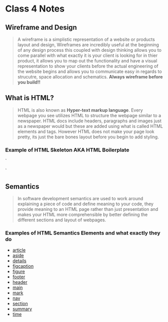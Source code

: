 # Class 4 Notes

## Wireframe and Design

> A wireframe is a simplistic representation of a website or products layout and design, Wireframes are incredibly useful at the beginning of any design process this coupled with design thinking allows you to come parallel with what exactly it is your client is looking for in thier product, it allows you to map out the functionality and have a visual representation to show your clients before the actual engineering of the website begins and allows you to communicate easy in regards to strucutre, space allocation and schematics. **Always wireframe before you build!!**

## What is HTML?

> HTML is also known as **Hyper-text markup language**. Every webpage you see utilizes HTML to structure the webpage similar to a newspaper. HTML docs include headers, paragraphs and images just as a newspaper would but these are added using what is called HTML elements and tags. However HTML does not make your page look pretty, its just the bare bones layout before you begin to add styling.

### Example of HTML Skeleton AKA HTML Boilerplate

`<!DOCTYPE html>
<html lang="en">
<head>
 <meta charset="utf-8">
 <title>HTML5 boilerplate – all you really need…</title>
 <link rel="stylesheet" href="css/style.css">
 <!--[if IE]>
		<script src="http://html5shiv.googlecode.com/svn/trunk/html5.js"></script>
	<![endif]-->
</head>

<body id="home">

</body>
</html>`

## Semantics

> In software development semantics are used to work around explaining a piece of code and define meaning to your code, they provide meaning to an HTML page rather than just presentation and makes your HTML more comprehensible by better defining the different sections and layout of webpages.

### Examples of HTML Semantics Elements and what exactly they do

* [article](https://developer.mozilla.org/en-US/docs/Web/HTML/Element/article)
* [aside](https://developer.mozilla.org/en-US/docs/Web/HTML/Element/aside)
* [details](https://developer.mozilla.org/en-US/docs/Web/HTML/Element/details)
* [figcaption](https://developer.mozilla.org/en-US/docs/Web/HTML/Element/figcaption)
* [figure](https://developer.mozilla.org/en-US/docs/Web/HTML/Element/figure)
* [footer](https://developer.mozilla.org/en-US/docs/Web/HTML/Element/footer)
* [header](https://developer.mozilla.org/en-US/docs/Web/HTML/Element/header)
* [main](https://developer.mozilla.org/en-US/docs/Web/HTML/Element/main)
* [mark](https://developer.mozilla.org/en-US/docs/Web/HTML/Element/mark)
* [nav](https://developer.mozilla.org/en-US/docs/Web/HTML/Element/nav)
* [section](https://developer.mozilla.org/en-US/docs/Web/HTML/Element/section)
* [summary](https://developer.mozilla.org/en-US/docs/Web/HTML/Element/summary)
* [time](https://developer.mozilla.org/en-US/docs/Web/HTML/Element/time)
